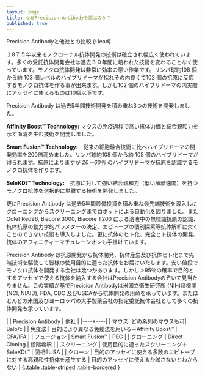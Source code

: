 ```yaml
---
layout: page
title: なぜPrecision Antibodyを選ぶのか？
published: true
---
```


Precision Antibodyと他社との比較
{:.lead}

１8７５年以来モノクローナル抗体開発の技術は確立され幅広く使われています。多くの受託抗体開発会社は過去３０年間に培われた技術を変わることなく使っています。モノクロ抗体開発は非常に効率の悪い作業です。リンパ球約108 個から約 103 個レベルのハイブリドーマが採れその内良くて102 個の抗原に反応するモノクロ抗体を作る事が出来ます。しかし102 個のハイブリドーマの内実際にアッセイに使えるものは10個以下です。

Precision Antibody は過去5年間技術開発を積み重ね3つの技術を開発しました。

**Affinity Boost™ Technology:** マウスの免疫過程で高い抗体力価と結合親和力を示す血清を生む技術を開発しました。

**Smart Fusion™ Technology:**　従来の細胞融合技術に比べハイブリドーマの開発効率を200倍高めました。リンパ球約108 個から約 105 個のハイブリドーマが得られます。抗原によりますが *20－60％* のハイブリドーマが抗原を認識するモノクロ抗体を作ります。

**SeleKDt™ Technology:**　抗原に対して強い結合親和力（低い解離速度）を持つモノクロ抗体を選択的に単離する技術を開発しました。

更にPrecision Antibody は過去5年間設備投資を積み重ね最先端技術を導入しにクローニングからスクリーニングまでロボットによる自動化を図りました。またOctet Red96, Biacore 3000, Biacore T200 による溶液中の無標識抗原の認識、抗体抗原の動力学的パラメターの決定、エピトープの個別探索等抗体解析に欠くことのできない技術も導入しました。更に抗体のヒト化、完全ヒト抗体の開発、抗体のアフィニティーマチュレーシオンも手掛けています。

Precision Antibody は抗原開発から抗体開発、抗体産生及び抗体ヒト化まで先端技術を駆使して皆様の使用目的に適った抗体をお届けいたします。安い値段でモノクロ抗体を開発する会社は幾つかあります。しかし＞95％の確率で目的とするアッセイで使える抗体を納入する会社はPrecision Antibodyのぞいて見当たりません。この実績が基でPrecision Antibodyは米国立衛生研究所 (NIH)諸機関(NCI, NIAID), FDA, CDC 及びUSDAから抗体開発の用命を承っています。またほとんどの米国及びヨーロッパの大手製薬会社の指定委託抗体会社として多くの抗体開発も承っています。

| | Precision Antibody | 他社 |
|----+----|
| マウス| どの系列のマウスも可| Balb/c |
| 免疫法 | 目的により異なる免疫法を用いる＋Affinity Boost™ | CFA/IFA |
| フュージョン | Smart Fusion™ | PEG |
| クローニング | Direct Cloning | 段階希釈 |
| スクリーニング | 使用目的に適ったスクリーニング＋SeleKDt™ | 固相ELISA |
| クローン | 目的のアッセイに使える多数のエピトープに対する高親和性抗体を産生する | 目的のアッセイに使えるか試さないとわからない |
{:.table .table-striped .table-bordered }